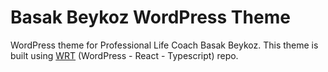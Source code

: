 # Basak Beykoz WordPress Theme

WordPress theme for Professional Life Coach Basak Beykoz. This theme is built
using [WRT](https://github.com/utkusarioglu/wordpress-react-typescript)
(WordPress - React - Typescript) repo.
